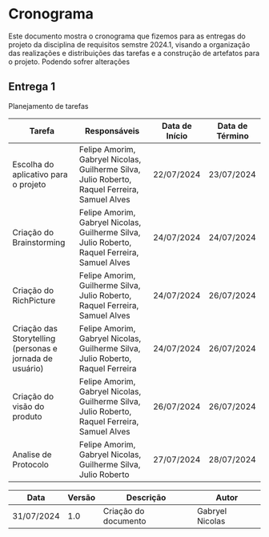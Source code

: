 # Cronograma

Este documento mostra o cronograma que fizemos para as entregas do projeto da disciplina de requisitos semstre 2024.1, visando a organização das realizações e distribuições das tarefas e a construção de artefatos para o projeto. Podendo sofrer alterações

## Entrega 1
Planejamento de tarefas

| Tarefa | Responsáveis | Data de Início | Data de Término |
|--------|-------------|---------------|----------------|
|Escolha do aplicativo para o projeto|Felipe Amorim, Gabryel Nicolas, Guilherme Silva, Julio Roberto, Raquel Ferreira, Samuel Alves|22/07/2024|23/07/2024|
|Criação do Brainstorming|Felipe Amorim, Gabryel Nicolas, Guilherme Silva, Julio Roberto, Raquel Ferreira, Samuel Alves|24/07/2024|24/07/2024|
|Criação do RichPicture|Felipe Amorim, Guilherme Silva, Julio Roberto, Raquel Ferreira, Samuel Alves|24/07/2024|26/07/2024|
|Criação das Storytelling (personas e jornada de usuário)|Felipe Amorim, Gabryel Nicolas, Guilherme Silva, Julio Roberto, Raquel Ferreira|24/07/2024|26/07/2024|
|Criação do visão do produto|Felipe Amorim, Gabryel Nicolas, Guilherme Silva, Julio Roberto, Raquel Ferreira, Samuel Alves|26/07/2024|26/07/2024|
|Analise de Protocolo|Felipe Amorim, Gabryel Nicolas, Guilherme Silva, Julio Roberto|27/07/2024|28/07/2024|

| Data | Versão | Descrição | Autor |
| ---- | ------ | --------- | ----- |
| 31/07/2024 | 1.0 | Criação do documento | Gabryel Nicolas |